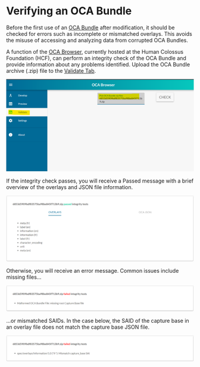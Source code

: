 # Verifying an OCA Bundle

Before the first use of an [OCA Bundle](/parse_OCA_schema.md) after modification, it should be checked for errors such as incomplete or mismatched overlays. This avoids the misuse of accessing and analyzing data from corrupted OCA Bundles.

A function of the [OCA Browser](https://browser.oca.argo.colossi.network/#/), currently hosted at the Human Colossus Foundation (HCF), can perform an integrity check of the OCA Bundle and provide information about any problems identified. Upload the OCA Bundle archive (.zip) file to the [Validate Tab](https://browser.oca.argo.colossi.network/#/validate).

![OCA validate function](/pictures/validate_upload.png)

If the integrity check passes, you will receive a Passed message with a brief overview of the overlays and JSON file information.

![OCA Bundle passed integrity check](/pictures/validate_passed.png)

Otherwise, you will receive an error message. Common issues include missing files...

![OCA Bundle failed with missing files](/pictures/validate_missing_file.png)

...or mismatched SAIDs. In the case below, the SAID of the capture base in an overlay file does not match the capture base JSON file.

![OCA Bundle failed with mismatched SAIDs](/pictures/validate_mismatched_sai.png)
